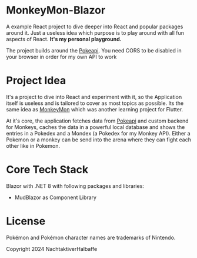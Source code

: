# MonkeyMon-Blazor
A example React project to dive deeper into React and popular packages around it. Just a useless idea which purpose is to play around with all fun aspects of React. **It's my personal playground.**

The project builds around the [Pokeapi](https://pokeapi.co/). You need CORS to be disabled in your browser in order for my own API to work

# Project Idea
It's a project to dive into React and experiment with it, so the Application itself is useless and is tailored to cover as most topics as possible. Its the same idea as [MonkeyMon](https://github.com/NachtaktiverHalbaffe/MonkeyMon/tree/main) which was another learning project for Flutter.

At it's core, the application fetches data from [Pokeapi](https://pokeapi.co/) and custom backend for Monkeys, caches the data in a powerful local database and shows the entries in a Pokedex and a Mondex (a Pokedex for my Monkey API). Either a Pokemon or a monkey can be send into the arena where they can fight each other like in Pokemon.

# Core Tech Stack
Blazor with .NET 8 with following packages and libraries:
- MudBlazor as Component Library

# License
Pokémon and Pokémon character names are trademarks of Nintendo.

Copyright 2024 NachtaktiverHalbaffe